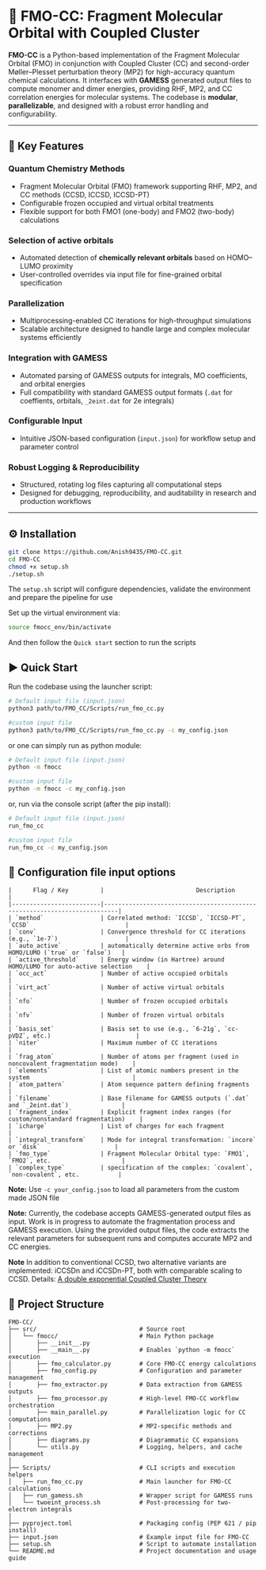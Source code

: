 # 🔬 FMO-CC: Fragment Molecular Orbital with Coupled Cluster

**FMO-CC** is a Python-based implementation of the Fragment Molecular Orbital (FMO) in conjunction with Coupled Cluster (CC) and second-order 
Møller–Plesset perturbation theory (MP2) for high-accuracy quantum chemical calculations. It interfaces with **GAMESS** generated output files 
to compute monomer and dimer energies, providing RHF, MP2, and CC correlation energies for molecular systems. The codebase is **modular**, 
**parallelizable**, and designed with a robust error handling and configurability.

---

## 🚀 Key Features

### **Quantum Chemistry Methods**
 - Fragment Molecular Orbital (FMO) framework supporting RHF, MP2, and CC methods (CCSD, ICCSD, ICCSD-PT)
 - Configurable frozen occupied and virtual orbital treatments
 - Flexible support for both FMO1 (one-body) and FMO2 (two-body) calculations

### **Selection of active orbitals**
 - Automated detection of **chemically relevant orbitals** based on HOMO–LUMO proximity
 - User-controlled overrides via input file for fine-grained orbital specification

### **Parallelization**
 - Multiprocessing-enabled CC iterations for high-throughput simulations
 - Scalable architecture designed to handle large and complex molecular systems efficiently

### **Integration with GAMESS**
 - Automated parsing of GAMESS outputs for integrals, MO coefficients, and orbital energies
 - Full compatibility with standard GAMESS output formats (`.dat` for coeffients, orbitals, `_2eint.dat` for 2e integrals)

### **Configurable Input**
 - Intuitive JSON-based configuration (`input.json`) for workflow setup and parameter control

### **Robust Logging & Reproducibility**
 - Structured, rotating log files capturing all computational steps
 - Designed for debugging, reproducibility, and auditability in research and production workflows

---


## ⚙️ Installation

```bash
git clone https://github.com/Anish9435/FMO-CC.git
cd FMO-CC
chmod +x setup.sh
./setup.sh
```
The `setup.sh` script will configure dependencies, validate the environment and prepare the pipeline for use

Set up the virtual environment via:

```bash
source fmocc_env/bin/activate
```
And then follow the `Quick start` section to run the scripts

## ▶️ Quick Start

Run the codebase using the launcher script:

```bash
# Default input file (input.json)
python3 path/to/FMO_CC/Scripts/run_fmo_cc.py

#custom input file
python3 path/to/FMO_CC/Scripts/run_fmo_cc.py -c my_config.json
```
or one can simply run as python module:

```bash
# Default input file (input.json)
python -m fmocc

#custom input file
python -m fmocc -c my_config.json
```
or, run via the console script (after the pip install):

```bash
# Default input file (input.json)
run_fmo_cc

#custom input file
run_fmo_cc -c my_config.json
```

## 📝 Configuration file input options

```text
|      Flag / Key         |                          Description                                     |
|-------------------------|--------------------------------------------------------------------------|
| `method`                | Correlated method: `ICCSD`, `ICCSD-PT`, `CCSD`                           |
| `conv`                  | Convergence threshold for CC iterations (e.g., `1e-7`)                   |
| `auto_active`           | automatically determine active orbs from HOMO/LUMO (`true` or `false`)   |
| `active_threshold`      | Energy window (in Hartree) around HOMO/LUMO for auto-active selection    |
| `occ_act`               | Number of active occupied orbitals                                       |
| `virt_act`              | Number of active virtual orbitals                                        |
| `nfo`                   | Number of frozen occupied orbitals                                       |
| `nfv`                   | Number of frozen virtual orbitals                                        |
| `basis_set`             | Basis set to use (e.g., `6-21g`, `cc-pVDZ`, etc.)                        |
| `niter`                 | Maximum number of CC iterations                                          |
| `frag_atom`             | Number of atoms per fragment (used in noncovalent fragmentation mode)    |
| `elements`              | List of atomic numbers present in the system                             |
| `atom_pattern`          | Atom sequence pattern defining fragments                                 |
| `filename`              | Base filename for GAMESS outputs (`.dat` and `_2eint.dat`)               |
| `fragment_index`        | Explicit fragment index ranges (for custom/nonstandard fragmentation)    |
| `icharge`               | List of charges for each fragment                                        |
| `integral_transform`    | Mode for integral transformation: `incore` or `disk`                     |
| `fmo_type`              | Fragment Molecular Orbital type: `FMO1`, `FMO2`, etc.                    |
| `complex_type`          | specification of the complex: `covalent`, `non-covalent`, etc.           |
```
**Note:** Use `-c your_config.json` to load all parameters from the custom made JSON file

**Note:** Currently, the codebase accepts GAMESS-generated output files as input. Work is in progress to automate the fragmentation process and GAMESS execution. Using the provided output files, the code extracts the relevant parameters for subsequent runs and computes accurate MP2 and CC energies.

**Note** In addition to conventional CCSD, two alternative variants are implemented: iCCSDn and iCCSDn-PT, both with comparable scaling to CCSD. Details: 
[A double exponential Coupled Cluster Theory](https://pubs.aip.org/aip/jcp/article/156/24/244117/2841424/A-double-exponential-coupled-cluster-theory-in-the?searchresult=1)

## 📂 Project Structure

```text
FMO-CC/
├── src/                             # Source root
│   └── fmocc/                       # Main Python package
│       ├── __init__.py
│       ├── __main__.py              # Enables `python -m fmocc` execution
│       ├── fmo_calculator.py        # Core FMO-CC energy calculations
│       ├── fmo_config.py            # Configuration and parameter management
│       ├── fmo_extractor.py         # Data extraction from GAMESS outputs
│       ├── fmo_processor.py         # High-level FMO-CC workflow orchestration
│       ├── main_parallel.py         # Parallelization logic for CC computations
│       ├── MP2.py                   # MP2-specific methods and corrections
│       ├── diagrams.py              # Diagrammatic CC expansions
│       └── utils.py                 # Logging, helpers, and cache management
│
├── Scripts/                         # CLI scripts and execution helpers
│   ├── run_fmo_cc.py                # Main launcher for FMO-CC calculations
│   ├── run_gamess.sh                # Wrapper script for GAMESS runs
│   └── twoeint_process.sh           # Post-processing for two-electron integrals
│
├── pyproject.toml                   # Packaging config (PEP 621 / pip install)
├── input.json                       # Example input file for FMO-CC
├── setup.sh                         # Script to automate installation
└── README.md                        # Project documentation and usage guide
```